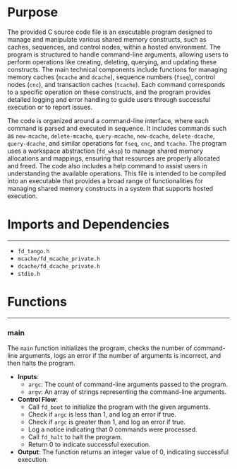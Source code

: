 # Purpose
The provided C source code file is an executable program designed to manage and manipulate various shared memory constructs, such as caches, sequences, and control nodes, within a hosted environment. The program is structured to handle command-line arguments, allowing users to perform operations like creating, deleting, querying, and updating these constructs. The main technical components include functions for managing memory caches (`mcache` and `dcache`), sequence numbers (`fseq`), control nodes (`cnc`), and transaction caches (`tcache`). Each command corresponds to a specific operation on these constructs, and the program provides detailed logging and error handling to guide users through successful execution or to report issues.

The code is organized around a command-line interface, where each command is parsed and executed in sequence. It includes commands such as `new-mcache`, `delete-mcache`, `query-mcache`, `new-dcache`, `delete-dcache`, `query-dcache`, and similar operations for `fseq`, `cnc`, and `tcache`. The program uses a workspace abstraction (`fd_wksp`) to manage shared memory allocations and mappings, ensuring that resources are properly allocated and freed. The code also includes a help command to assist users in understanding the available operations. This file is intended to be compiled into an executable that provides a broad range of functionalities for managing shared memory constructs in a system that supports hosted execution.
# Imports and Dependencies

---
- `fd_tango.h`
- `mcache/fd_mcache_private.h`
- `dcache/fd_dcache_private.h`
- `stdio.h`


# Functions

---
### main<!-- {{#callable:main}} -->
The `main` function initializes the program, checks the number of command-line arguments, logs an error if the number of arguments is incorrect, and then halts the program.
- **Inputs**:
    - `argc`: The count of command-line arguments passed to the program.
    - `argv`: An array of strings representing the command-line arguments.
- **Control Flow**:
    - Call `fd_boot` to initialize the program with the given arguments.
    - Check if `argc` is less than 1, and log an error if true.
    - Check if `argc` is greater than 1, and log an error if true.
    - Log a notice indicating that 0 commands were processed.
    - Call `fd_halt` to halt the program.
    - Return 0 to indicate successful execution.
- **Output**: The function returns an integer value of 0, indicating successful execution.


